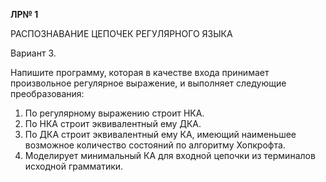 **ЛР№ 1**

РАСПОЗНАВАНИЕ ЦЕПОЧЕК РЕГУЛЯРНОГО ЯЗЫКА

Вариант 3.

Напишите программу, которая в качестве входа принимает произвольное регулярное выражение, и выполняет следующие преобразования:
  1) По регулярному выражению строит НКА.
  2) По НКА строит эквивалентный ему ДКА.
  3) По ДКА строит эквивалентный ему КА, имеющий наименьшее возможное количество состояний по алгоритму Хопкрофта.
  4) Моделирует минимальный КА для входной цепочки из терминалов исходной грамматики.
